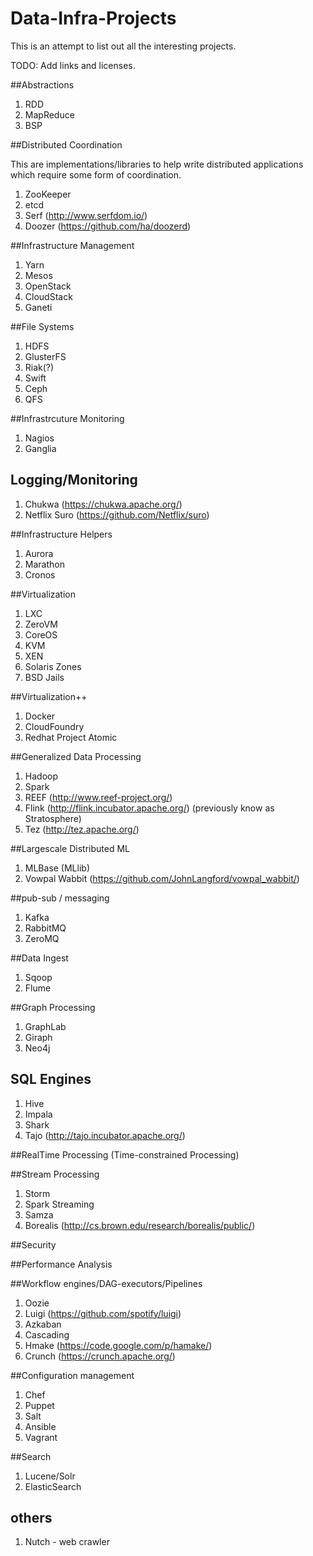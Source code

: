 Data-Infra-Projects
====================

This is an attempt to list out all the interesting projects.

TODO:
Add links and licenses. 

##Abstractions
1. RDD
2. MapReduce
3. BSP


##Distributed Coordination

This are implementations/libraries to help write distributed applications which require some form of coordination.

1. ZooKeeper
2. etcd
3. Serf (http://www.serfdom.io/)
4. Doozer (https://github.com/ha/doozerd)

##Infrastructure Management
1. Yarn
2. Mesos
3. OpenStack
4. CloudStack
5. Ganeti

##File Systems
1. HDFS
2. GlusterFS
3. Riak(?)
4. Swift
5. Ceph
6. QFS

##Infrastrcuture Monitoring
1. Nagios
2. Ganglia

## Logging/Monitoring
1. Chukwa (https://chukwa.apache.org/)
2. Netflix Suro (https://github.com/Netflix/suro)

##Infrastructure Helpers
1. Aurora
2. Marathon
3. Cronos


##Virtualization
1. LXC
2. ZeroVM
3. CoreOS
4. KVM
5. XEN
6. Solaris Zones
7. BSD Jails

##Virtualization++
1. Docker
2. CloudFoundry
3. Redhat Project Atomic

##Generalized Data Processing
1. Hadoop
2. Spark
3. REEF (http://www.reef-project.org/)
4. Flink (http://flink.incubator.apache.org/) (previously know as Stratosphere)
5. Tez (http://tez.apache.org/)

##Largescale Distributed ML
1. MLBase (MLlib)
2. Vowpal Wabbit (https://github.com/JohnLangford/vowpal_wabbit/)

##pub-sub / messaging 
1. Kafka
2. RabbitMQ
3. ZeroMQ

##Data Ingest
1. Sqoop
2. Flume


##Graph Processing
1. GraphLab
2. Giraph
3. Neo4j

## SQL Engines
1. Hive
2. Impala
3. Shark
4. Tajo (http://tajo.incubator.apache.org/)

##RealTime Processing (Time-constrained Processing)

##Stream Processing
1. Storm
2. Spark Streaming
3. Samza
4. Borealis (http://cs.brown.edu/research/borealis/public/)

##Security

##Performance Analysis

##Workflow engines/DAG-executors/Pipelines
1. Oozie
2. Luigi (https://github.com/spotify/luigi)
3. Azkaban 
4. Cascading 
5. Hmake (https://code.google.com/p/hamake/)
6. Crunch (https://crunch.apache.org/)

##Configuration management 
1. Chef
2. Puppet
3. Salt
4. Ansible
5. Vagrant

##Search
1. Lucene/Solr
2. ElasticSearch

## others
1. Nutch - web crawler



